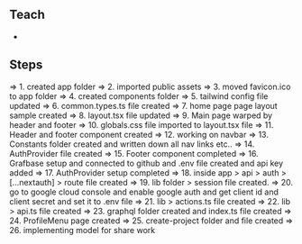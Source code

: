 ## Teach

-

## Steps

=> 1. created app folder
=> 2. imported public assets
=> 3. moved favicon.ico to app folder
=> 4. created components folder
=> 5. tailwind config file updated
=> 6. common.types.ts file created
=> 7. home page page layout sample created
=> 8. layout.tsx file updated
=> 9. Main page warped by header and footer
=> 10. globals.css file imported to layout.tsx file
=> 11. Header and footer component created
=> 12. working on navbar
=> 13. Constants folder created and written down all nav links etc..
=> 14. AuthProvider file created
=> 15. Footer component completed
=> 16. Grafbase setup and connected to github and .env file created and api key added
=> 17. AuthProvider setup completed
=> 18. inside app > api > auth > [...nextauth] > route file created
=> 19. lib folder > session file created.
=> 20. go to google cloud console and enable google auth and get client id and client secret and set it to .env file
=> 21. lib > actions.ts file created
=> 22. lib > api.ts file created
=> 23. graphql folder created and index.ts file created
=> 24. ProfileMenu page created
=> 25. create-project folder and file created
=> 26. implementing model for share work
